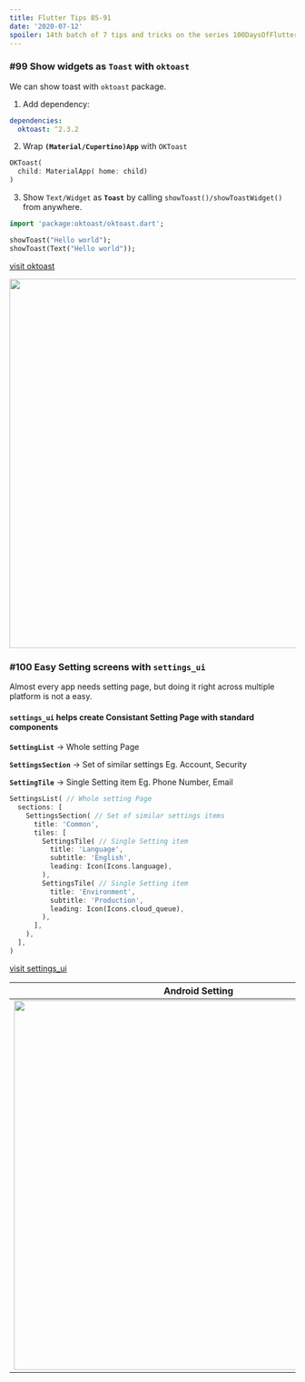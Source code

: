 ```yaml
---
title: Flutter Tips 85-91
date: '2020-07-12'
spoiler: 14th batch of 7 tips and tricks on the series 100DaysOfFlutter.
---
```


### #99 Show widgets as `Toast` with `oktoast`

We can show toast with `oktoast` package.

1. Add dependency:

```yml
dependencies:
  oktoast: ^2.3.2
```

2. Wrap **`(Material/Cupertino)App`** with `OKToast`

```dart
OKToast(
  child: MaterialApp( home: child)
)
```

3. Show `Text/Widget` as __`Toast`__ by calling `showToast()/showToastWidget()` from anywhere.

```dart
import 'package:oktoast/oktoast.dart';

showToast("Hello world");
showToast(Text("Hello world"));
```

[visit oktoast](https://pub.dev/packages/oktoast#-installing-tab-)



<img src="assets/99toasts.gif" height ="650">

### #100 Easy Setting screens with `settings_ui`

Almost every app needs setting page, but doing it right across multiple platform is not a easy.

#### `settings_ui` helps create Consistant Setting Page with standard components

__`SettingList`__ -> Whole setting Page

__`SettingsSection`__ -> Set of similar settings Eg. Account, Security

__`SettingTile`__ -> Single Setting item Eg. Phone Number, Email

```dart
SettingsList( // Whole setting Page
  sections: [
    SettingsSection( // Set of similar settings items
      title: 'Common',
      tiles: [
        SettingsTile( // Single Setting item
          title: 'Language',
          subtitle: 'English',
          leading: Icon(Icons.language),
        ),
        SettingsTile( // Single Setting item
          title: 'Environment',
          subtitle: 'Production',
          leading: Icon(Icons.cloud_queue),
        ),
      ],
    ),
  ],
)
```

[visit settings_ui](https://pub.dev/packages/settings_ui#-example-tab-)

| Android Setting                   | iOS Setting               |
| --------------------------------- | ------------------------- |
|<img src="assets/100settingandroid.png" height ="650">  | <img src="assets/100settingios.png" height ="650"> |
